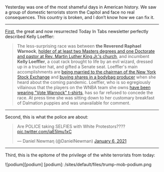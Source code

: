 Yesterday was one of the most shameful days in American history. We saw a group of domestic terrorists storm the Capitol and face no real consequences. This country is broken, and I don’t know how we can fix it.

***
[First](https://www.todayintabs.com/p/a-poster-makes-good), the great and now resurrected Today In Tabs newsletter perfectly described Kelly Loeffler:
> The less-surprising race was between **the Reverend Raphael Warnock**, [holder of at least two Masters degrees and one Doctorate and pastor at Rev. Martin Luther King Jr.'s church](https://www.washingtonpost.com/politics/2021/01/06/who-is-raphael-warnock/), and incumbent **Kelly Loeffler**, a coat rack brought to life by an evil wizard, dressed up in a trucker hat, and gifted a Senate seat. Loeffler's main accomplishments are [being married to the chairman of the New York Stock Exchange](https://www.independent.co.uk/news/world/americas/us-politics/kelly-loeffler-georgia-runoff-husband-billionaire-b1782611.html) and [buying shares in a bodybag producer](https://www.thedailybeast.com/kelly-loeffler-and-david-perdue-profiting-off-pandemic-pain-are-the-ugly-faces-of-gop-corruption) when she heard about the coming pandemic. Loeffler, who is so egregiously villainous that the players on the WNBA team she owns [have been wearing "Vote Warnock" t-shirts](https://www.nytimes.com/2020/08/04/sports/basketball/wnba-dream-loeffler-warnock.html), has so far refused to concede the race. At press time she was sitting down to her customary breakfast of Dalmation puppies and was unavailable for comment.

***
Second, this is what the police are about:

<blockquote class="twitter-tweet"><p lang="en" dir="ltr">Are POLICE taking SELFIES with White Protestors???? <a href="https://t.co/iaE5lmu1xC">pic.twitter.com/iaE5lmu1xC</a></p>&mdash; Daniel Newmaη (@DanielNewman) <a href="https://twitter.com/DanielNewman/status/1346943091136196610?ref_src=twsrc%5Etfw">January 6, 2021</a></blockquote> <script async src="https://platform.twitter.com/widgets.js" charset="utf-8"></script>

***
Third, this is the epitome of the privilege of the white terrorists from today:

![podium][podium] <!-- Images -->
[podium]: /sites/default/files/trump-mob-podium.png